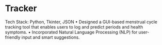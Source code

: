 # Tracker
Tech Stack: Python, Tkinter, JSON
• Designed a GUI-based menstrual cycle tracking tool that enables 
users to log and predict periods and health symptoms.
• Incorporated Natural Language Processing (NLP) for user-
friendly input and smart suggestions.
